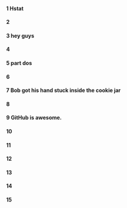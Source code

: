 #### 1 Hstat
#### 2
#### 3 hey guys
#### 4
#### 5 part dos
#### 6
#### 7 Bob got his hand stuck inside the cookie jar
#### 8
#### 9 GitHub is awesome.
#### 10
#### 11
#### 12
#### 13
#### 14
#### 15